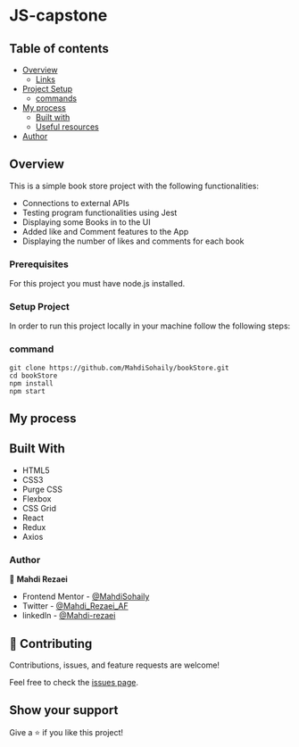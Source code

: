 # JS-capstone

## Table of contents

- [Overview](#overview)
  - [Links](#links)
- [Project Setup](#Setup-Project)
  - [commands](#command)
- [My process](#my-process)
  - [Built with](#built-with)
  - [Useful resources](#useful-resources)
- [Author](#author)

## Overview

This is a simple book store project with the following functionalities:

- Connections to external APIs
- Testing program functionalities using Jest
- Displaying some Books in to the UI
- Added like and Comment features to the App
- Displaying the number of likes and comments for each book

### Prerequisites

For this project you must have node.js installed.

### Setup Project

In order to run this project locally in your machine follow the following steps:
### command
```
git clone https://github.com/MahdiSohaily/bookStore.git
cd bookStore
npm install
npm start
```

## My process

## Built With

- HTML5
- CSS3
- Purge CSS
- Flexbox
- CSS Grid
- React
- Redux
- Axios

### Author

👤 **Mahdi Rezaei**

- Frontend Mentor - [@MahdiSohaily](https://www.frontendmentor.io/profile/MahdiSohaily)
- Twitter - [@Mahdi_Rezaei_AF](https://twitter.com/Mahdi_Rezaei_AF)
- linkedIn - [@Mahdi-rezaei](https://www.linkedin.com/in/mahdi-rezaei-74705713b)

## 🤝 Contributing

Contributions, issues, and feature requests are welcome!

Feel free to check the [issues page](https://github.com/MahdiSohaily/JS-capstone/issues).

## Show your support

Give a ⭐️ if you like this project!
